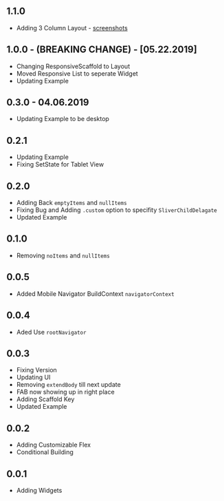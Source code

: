 ## 1.1.0

* Adding 3 Column Layout - [screenshots](/lib/templates/3-column/README.md)

## 1.0.0 - (BREAKING CHANGE) - [05.22.2019]

* Changing ResponsiveScaffold to Layout
* Moved Responsive List to seperate Widget
* Updating Example


## 0.3.0 - 04.06.2019

* Updating Example to be desktop

## 0.2.1

* Updating Example
* Fixing SetState for Tablet View

## 0.2.0

* Adding Back `emptyItems` and `nullItems`
* Fixing Bug and Adding `.custom` option to specifity `SliverChildDelagate`
* Updated Example

## 0.1.0

* Removing `noItems` and `nullItems`

## 0.0.5

* Added Mobile Navigator BuildContext `navigatorContext`

## 0.0.4

* Aded Use `rootNavigator`

## 0.0.3

* Fixing Version
* Updating UI
* Removing `extendBody` till next update
* FAB now showing up in right place
* Adding Scaffold Key
* Updated Example

## 0.0.2

* Adding Customizable Flex
* Conditional Building

## 0.0.1

* Adding Widgets
